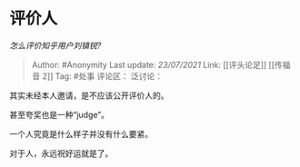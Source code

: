 # 评价人
*怎么评价知乎用户刘镇锐?*

> Author: #Anonymity
> Last update: *23/07/2021*
> Link: [[评头论足]] [[传福音 2]]
> Tag: #处事
> 评论区：
> 泛讨论：

其实未经本人邀请，是不应该公开评价人的。

甚至夸奖也是一种“judge”。

一个人究竟是什么样子并没有什么要紧。

对于人，永远祝好运就是了。
